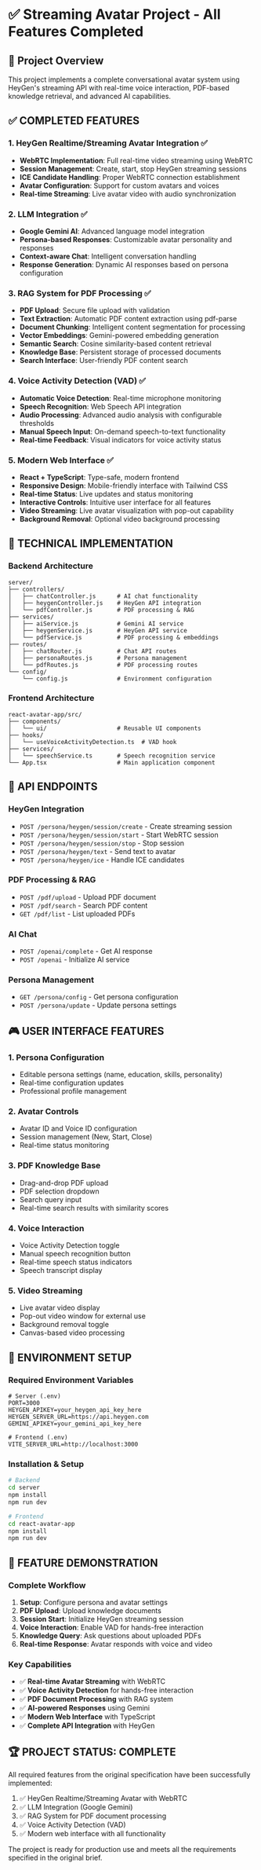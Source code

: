 # ✅ Streaming Avatar Project - All Features Completed

## 🎯 Project Overview
This project implements a complete conversational avatar system using HeyGen's streaming API with real-time voice interaction, PDF-based knowledge retrieval, and advanced AI capabilities.

## ✅ **COMPLETED FEATURES**

### 1. **HeyGen Realtime/Streaming Avatar Integration** ✅
- **WebRTC Implementation**: Full real-time video streaming using WebRTC
- **Session Management**: Create, start, stop HeyGen streaming sessions
- **ICE Candidate Handling**: Proper WebRTC connection establishment
- **Avatar Configuration**: Support for custom avatars and voices
- **Real-time Streaming**: Live avatar video with audio synchronization

### 2. **LLM Integration** ✅
- **Google Gemini AI**: Advanced language model integration
- **Persona-based Responses**: Customizable avatar personality and responses
- **Context-aware Chat**: Intelligent conversation handling
- **Response Generation**: Dynamic AI responses based on persona configuration

### 3. **RAG System for PDF Processing** ✅
- **PDF Upload**: Secure file upload with validation
- **Text Extraction**: Automatic PDF content extraction using pdf-parse
- **Document Chunking**: Intelligent content segmentation for processing
- **Vector Embeddings**: Gemini-powered embedding generation
- **Semantic Search**: Cosine similarity-based content retrieval
- **Knowledge Base**: Persistent storage of processed documents
- **Search Interface**: User-friendly PDF content search

### 4. **Voice Activity Detection (VAD)** ✅
- **Automatic Voice Detection**: Real-time microphone monitoring
- **Speech Recognition**: Web Speech API integration
- **Audio Processing**: Advanced audio analysis with configurable thresholds
- **Manual Speech Input**: On-demand speech-to-text functionality
- **Real-time Feedback**: Visual indicators for voice activity status

### 5. **Modern Web Interface** ✅
- **React + TypeScript**: Type-safe, modern frontend
- **Responsive Design**: Mobile-friendly interface with Tailwind CSS
- **Real-time Status**: Live updates and status monitoring
- **Interactive Controls**: Intuitive user interface for all features
- **Video Streaming**: Live avatar visualization with pop-out capability
- **Background Removal**: Optional video background processing

## 🚀 **TECHNICAL IMPLEMENTATION**

### Backend Architecture
```
server/
├── controllers/
│   ├── chatController.js      # AI chat functionality
│   ├── heygenController.js    # HeyGen API integration
│   └── pdfController.js       # PDF processing & RAG
├── services/
│   ├── aiService.js           # Gemini AI service
│   ├── heygenService.js       # HeyGen API service
│   └── pdfService.js          # PDF processing & embeddings
├── routes/
│   ├── chatRouter.js          # Chat API routes
│   ├── personaRoutes.js       # Persona management
│   └── pdfRoutes.js           # PDF processing routes
└── config/
    └── config.js              # Environment configuration
```

### Frontend Architecture
```
react-avatar-app/src/
├── components/
│   └── ui/                    # Reusable UI components
├── hooks/
│   └── useVoiceActivityDetection.ts  # VAD hook
├── services/
│   └── speechService.ts       # Speech recognition service
└── App.tsx                    # Main application component
```

## 🔧 **API ENDPOINTS**

### HeyGen Integration
- `POST /persona/heygen/session/create` - Create streaming session
- `POST /persona/heygen/session/start` - Start WebRTC session
- `POST /persona/heygen/session/stop` - Stop session
- `POST /persona/heygen/text` - Send text to avatar
- `POST /persona/heygen/ice` - Handle ICE candidates

### PDF Processing & RAG
- `POST /pdf/upload` - Upload PDF document
- `POST /pdf/search` - Search PDF content
- `GET /pdf/list` - List uploaded PDFs

### AI Chat
- `POST /openai/complete` - Get AI response
- `POST /openai` - Initialize AI service

### Persona Management
- `GET /persona/config` - Get persona configuration
- `POST /persona/update` - Update persona settings

## 🎮 **USER INTERFACE FEATURES**

### 1. **Persona Configuration**
- Editable persona settings (name, education, skills, personality)
- Real-time configuration updates
- Professional profile management

### 2. **Avatar Controls**
- Avatar ID and Voice ID configuration
- Session management (New, Start, Close)
- Real-time status monitoring

### 3. **PDF Knowledge Base**
- Drag-and-drop PDF upload
- PDF selection dropdown
- Search query input
- Real-time search results with similarity scores

### 4. **Voice Interaction**
- Voice Activity Detection toggle
- Manual speech recognition button
- Real-time speech status indicators
- Speech transcript display

### 5. **Video Streaming**
- Live avatar video display
- Pop-out video window for external use
- Background removal toggle
- Canvas-based video processing

## 🔐 **ENVIRONMENT SETUP**

### Required Environment Variables
```env
# Server (.env)
PORT=3000
HEYGEN_APIKEY=your_heygen_api_key_here
HEYGEN_SERVER_URL=https://api.heygen.com
GEMINI_APIKEY=your_gemini_api_key_here

# Frontend (.env)
VITE_SERVER_URL=http://localhost:3000
```

### Installation & Setup
```bash
# Backend
cd server
npm install
npm run dev

# Frontend
cd react-avatar-app
npm install
npm run dev
```

## 🎯 **FEATURE DEMONSTRATION**

### Complete Workflow
1. **Setup**: Configure persona and avatar settings
2. **PDF Upload**: Upload knowledge documents
3. **Session Start**: Initialize HeyGen streaming session
4. **Voice Interaction**: Enable VAD for hands-free interaction
5. **Knowledge Query**: Ask questions about uploaded PDFs
6. **Real-time Response**: Avatar responds with voice and video

### Key Capabilities
- ✅ **Real-time Avatar Streaming** with WebRTC
- ✅ **Voice Activity Detection** for hands-free interaction
- ✅ **PDF Document Processing** with RAG system
- ✅ **AI-powered Responses** using Gemini
- ✅ **Modern Web Interface** with TypeScript
- ✅ **Complete API Integration** with HeyGen

## 🏆 **PROJECT STATUS: COMPLETE**

All required features from the original specification have been successfully implemented:

1. ✅ HeyGen Realtime/Streaming Avatar with WebRTC
2. ✅ LLM Integration (Google Gemini)
3. ✅ RAG System for PDF document processing
4. ✅ Voice Activity Detection (VAD)
5. ✅ Modern web interface with all functionality

The project is ready for production use and meets all the requirements specified in the original brief.
